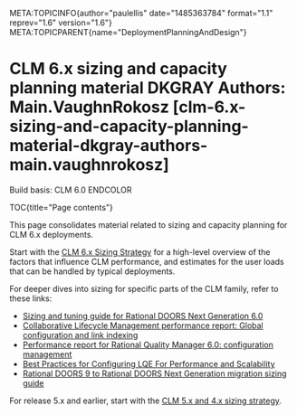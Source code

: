 META:TOPICINFO{author="paulellis" date="1485363784" format="1.1"
reprev="1.6" version="1.6"}
META:TOPICPARENT{name="DeploymentPlanningAndDesign"}

# CLM 6.x sizing and capacity planning material DKGRAY Authors: Main.VaughnRokosz [clm-6.x-sizing-and-capacity-planning-material-dkgray-authors-main.vaughnrokosz]

Build basis: CLM 6.0 ENDCOLOR

TOC{title="Page contents"}

This page consolidates material related to sizing and capacity planning
for CLM 6.x deployments.

Start with the [CLM 6.x Sizing Strategy](CLMSizingStrategy60) for a
high-level overview of the factors that influence CLM performance, and
estimates for the user loads that can be handled by typical deployments.

For deeper dives into sizing for specific parts of the CLM family, refer
to these links:

-   [Sizing and tuning guide for Rational DOORS Next Generation
    6.0](SizingAndTuningGuideForRationalDOORSNextGenerationVersion60)
-   [Collaborative Lifecycle Management performance report: Global
    configuration and link
    indexing](GlobalConfigurationAndBacklinkIndexingPerformanceReport60)
-   [Performance report for Rational Quality Manager 6.0: configuration
    management](SizingAndTuningFactSheetForRationalQualityManager60)
-   [Best Practices for Configuring LQE For Performance and
    Scalability](LifecycleQueryEngineBestPractices)
-   [Rational DOORS 9 to Rational DOORS Next Generation migration sizing
    guide ](DOORSToDNGMigrationSizingGuide)

For release 5.x and earlier, start with the [CLM 5.x and 4.x sizing
strategy](CLMSizingStrategy).
